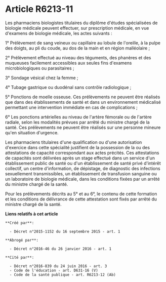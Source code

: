# Article R6213-11

Les pharmaciens biologistes titulaires du diplôme d'études spécialisées de biologie médicale peuvent effectuer, sur
prescription médicale, en vue d'examens de biologie médicale, les actes suivants :

1° Prélèvement de sang veineux ou capillaire au lobule de l'oreille, à la pulpe des doigts, au pli du coude, au dos de la
main et en région malléolaire ;

2° Prélèvement effectué au niveau des téguments, des phanères et des muqueuses facilement accessibles aux seules fins
d'examens microbiologiques ou parasitaires ;

3° Sondage vésical chez la femme ;

4° Tubage gastrique ou duodénal sans contrôle radiologique ;

5° Ponctions de moelle osseuse. Ces prélèvements ne peuvent être réalisés que dans des établissements de santé et dans un
environnement médicalisé permettant une intervention immédiate en cas de complications ;

6° Les ponctions artérielles au niveau de l'artère fémorale ou de l'artère radiale, selon les modalités prévues par arrêté du
ministre chargé de la santé. Ces prélèvements ne peuvent être réalisés sur une personne mineure qu'en situation d'urgence.

Les pharmaciens titulaires d'une qualification ou d'une autorisation d'exercice dans cette spécialité justifient de la
possession de la ou des attestations de capacité correspondant aux actes précités. Ces attestations de capacités sont
délivrées après un stage effectué dans un service d'un établissement public de santé ou d'un établissement de santé privé
d'intérêt collectif, un centre d'information, de dépistage, de diagnostic des infections sexuellement transmissibles, un
établissement de transfusion sanguine ou un laboratoire de biologie médicale, dans les conditions fixées par un arrêté du
ministre chargé de la santé.

Pour les prélèvements décrits au 5° et au 6°, le contenu de cette formation et les conditions de délivrance de cette
attestation sont fixés par arrêté du ministre chargé de la santé.

**Liens relatifs à cet article**

	**Créé par**:

	  - Décret n°2015-1152 du 16 septembre 2015 - art. 1

	**Abrogé par**:

	  - Décret n°2016-46 du 26 janvier 2016 - art. 1

	**Cité par**:

	  - Décret n°2016-839 du 24 juin 2016 - art. 3
	  - Code de l'éducation - art. D631-16 (V)
	  - Code de la santé publique - art. R6213-12 (Ab)
